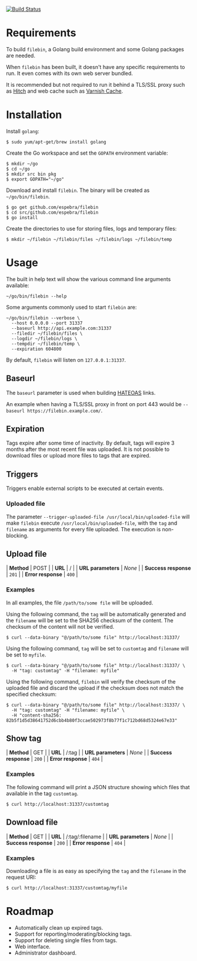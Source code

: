 [![Build Status](https://travis-ci.org/espebra/filebin.svg)](https://travis-ci.org/espebra/filebin)

# Requirements

To build ``filebin``, a Golang build environment and some Golang packages are needed.

When ``filebin`` has been built, it doesn't have any specific requirements to run. It even comes with its own web server bundled.

It is recommended but not required to run it behind a TLS/SSL proxy such as [Hitch](http://hitch-tls.org/) and web cache such as [Varnish Cache](https://www.varnish-cache.org/).

# Installation

Install ``golang``:

```
$ sudo yum/apt-get/brew install golang
```

Create the Go workspace and set the ``GOPATH`` environment variable:

```
$ mkdir ~/go
$ cd ~/go
$ mkdir src bin pkg
$ export GOPATH="~/go"
```

Download and install ``filebin``. The binary will be created as ``~/go/bin/filebin``.

```
$ go get github.com/espebra/filebin
$ cd src/github.com/espebra/filebin
$ go install
```

Create the directories to use for storing files, logs and temporary files:

```
$ mkdir ~/filebin ~/filebin/files ~/filebin/logs ~/filebin/temp
```

# Usage

The built in help text will show the various command line arguments available:

```
~/go/bin/filebin --help
```

Some arguments commonly used to start ``filebin`` are:

```
~/go/bin/filebin --verbose \
  --host 0.0.0.0 --port 31337
  --baseurl http://api.example.com:31337
  --filedir ~/filebin/files \
  --logdir ~/filebin/logs \
  --tempdir ~/filebin/temp \
  --expiration 604800
```

By default, ``filebin`` will listen on ``127.0.0.1:31337``.

## Baseurl

The ``baseurl`` parameter is used when building [HATEOAS](https://en.wikipedia.org/wiki/HATEOAS) links.

An example when having a TLS/SSL proxy in front on port 443 would be ``--baseurl https://filebin.example.com/``.

## Expiration

Tags expire after some time of inactivity. By default, tags will expire 3 months after the most recent file was uploaded. It is not possible to download files or upload more files to tags that are expired.

## Triggers

Triggers enable external scripts to be executed at certain events.

### Uploaded file

The parameter ``--trigger-uploaded-file /usr/local/bin/uploaded-file`` will make ``filebin`` execute ``/usr/local/bin/uploaded-file``, with the ``tag`` and ``filename`` as arguments for every file uploaded. The execution is non-blocking.

## Upload file

| **Method**		| POST			|
| **URL**		| /			|
| **URL parameters**	| *None*		|
| **Success response**	| ``201``		|
| **Error response**	| ``400``		|

### Examples

In all examples, the file ``/path/to/some file`` will be uploaded.

Using the following command, the ``tag`` will be automatically generated and the ``filename`` will be set to the SHA256 checksum of the content. The checksum of the content will not be verified.

```
$ curl --data-binary "@/path/to/some file" http://localhost:31337/
```

Using the following command, ``tag`` will be set to ``customtag`` and ``filename`` will be set to ``myfile``.

```
$ curl --data-binary "@/path/to/some file" http://localhost:31337/ \
  -H "tag: customtag" -H "filename: myfile"
```

Using the following command, ``filebin`` will verify the checksum of the uploaded file and discard the upload if the checksum does not match the specified checksum:

```
$ curl --data-binary "@/path/to/some file" http://localhost:31337/ \
  -H "tag: customtag" -H "filename: myfile" \
  -H "content-sha256: 82b5f1d5d38641752d6cbb4b80f3ccae502973f8b77f1c712bd68d5324e67e33"
```

## Show tag

| **Method**		| GET			|
| **URL**		| /:tag			|
| **URL parameters**	| *None*		|
| **Success response**	| ``200``		|
| **Error response**	| ``404``		|

### Examples

The following command will print a JSON structure showing which files that available in the tag ``customtag``.

```
$ curl http://localhost:31337/customtag
```

## Download file

| **Method**		| GET			|
| **URL**		| /:tag/:filename	|
| **URL parameters**	| *None*		|
| **Success response**	| ``200``		|
| **Error response**	| ``404``		|

### Examples

Downloading a file is as easy as specifying the ``tag`` and the ``filename`` in the request URI:

```
$ curl http://localhost:31337/customtag/myfile
```

# Roadmap

* Automatically clean up expired tags.
* Support for reporting/moderating/blocking tags.
* Support for deleting single files from tags.
* Web interface.
* Administrator dashboard.

